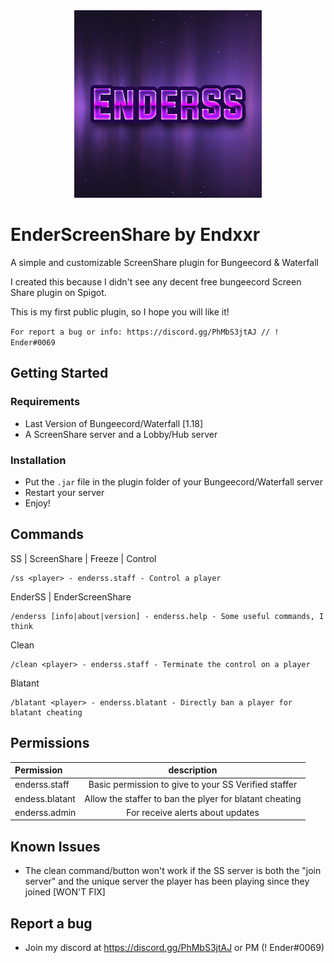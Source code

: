 <div align="center">
    <img height="300" src="images/enderss.png" width="300"/>
</div>

# EnderScreenShare by Endxxr
A simple and customizable ScreenShare plugin for Bungeecord &amp; Waterfall

I created this because I didn't see any decent free bungeecord Screen Share plugin on Spigot.

This is my first public plugin, so I hope you will like it!


`For report a bug or info: https://discord.gg/PhMbS3jtAJ // ! Ender#0069`

## Getting Started

### Requirements
- Last Version of Bungeecord/Waterfall [1.18]
- A ScreenShare server and a Lobby/Hub server

### Installation
- Put the ```.jar``` file in the plugin folder of your Bungeecord/Waterfall server 
- Restart your server
- Enjoy!

## Commands
SS | ScreenShare | Freeze | Control
````
/ss <player> - enderss.staff - Control a player
````
EnderSS | EnderScreenShare
````
/enderss [info|about|version] - enderss.help - Some useful commands, I think
````
Clean
````
/clean <player> - enderss.staff - Terminate the control on a player
````
Blatant
````
/blatant <player> - enderss.blatant - Directly ban a player for blatant cheating
````

## Permissions
| Permission     |                       description                       |
|:---------------|:-------------------------------------------------------:|
| enderss.staff  |  Basic permission to give to your SS Verified staffer   |
| endess.blatant | Allow the staffer to ban the plyer for blatant cheating |
| enderss.admin      |            For receive alerts about updates             |



## Known Issues
- The clean command/button won't work if the SS server is both the "join server" and the unique server the player has been playing since they joined [WON'T FIX]

## Report a bug
- Join my discord at https://discord.gg/PhMbS3jtAJ or PM (! Ender#0069)
